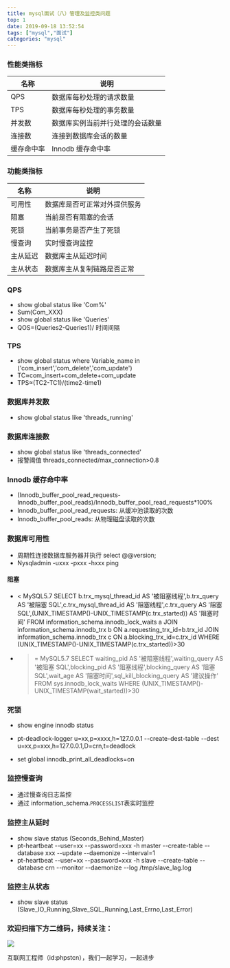 ```yaml
---
title: mysql面试（八）管理及监控类问题
top: 1
date: 2019-09-18 13:52:54
tags: ["mysql","面试"]
categories: "mysql"
---
```

### 性能类指标
|名称|说明|
|-|-|
|QPS|数据库每秒处理的请求数量|
|TPS|数据库每秒处理的事务数量|
|并发数|数据库实例当前并行处理的会话数量|
|连接数|连接到数据库会话的数量|
|缓存命中率|Innodb 缓存命中率|

### 功能类指标
|名称|说明|
|-|-|
|可用性|数据库是否可正常对外提供服务|
|阻塞|当前是否有阻塞的会话|
|死锁|当前事务是否产生了死锁|
|慢查询|实时慢查询监控|
|主从延迟|数据库主从延迟时间|
|主从状态|数据库主从复制链路是否正常|

### QPS
- show global status like 'Com%'
- Sum(Com_XXX)
- show global status like 'Queries'
- QOS=(Queries2-Queries1)/ 时间间隔

### TPS
- show global status where Variable_name in ('com_insert','com_delete','com_update')
- TC≈com_insert+com_delete+com_update
- TPS≈(TC2-TC1)/(time2-time1)

### 数据库并发数
- show global status like 'threads_running'

### 数据库连接数
- show global status like 'threads_connected'
- 报警阈值 threads_connected/max_connection>0.8

### Innodb 缓存命中率
- (Innodb_buffer_pool_read_requests-Innodb_buffer_pool_reads)/Innodb_buffer_pool_read_requests*100%
- Innodb_buffer_pool_read_requests: 从缓冲池读取的次数
- Innodb_buffer_pool_reads: 从物理磁盘读取的次数

### 数据库可用性
- 周期性连接数据库服务器并执行 select @@version;
- Nysqladmin -uxxx -pxxx -hxxx ping

#### 阻塞
- < MySQL5.7
SELECT b.trx_mysql_thread_id AS '被阻塞线程',b.trx_query AS '被阻塞 SQL',c.trx_mysql_thread_id AS '阻塞线程',c.trx_query AS
'阻塞 SQL',(UNIX_TIMESTAMP()-UNIX_TIMESTAMP(c.trx_started)) AS '阻塞时间' FROM information_schema.innodb_lock_waits a 
JOIN information_schema.innodb_trx b ON a.requesting_trx_id=b.trx_id
JOIN information_schema.innodb_trx c ON a.blocking_trx_id=c.trx_id
WHERE (UNIX_TIMESTAMP()-UNIX_TIMESTAMP(c.trx_started))>30

- > = MySQL5.7
SELECT waiting_pid AS '被阻塞线程',waiting_query AS '被阻塞 SQL',blocking_pid AS '阻塞线程',blocking_query AS '阻塞 SQL',wait_age AS '阻塞时间',sql_kill_blocking_query AS '建议操作' FROM sys.innodb_lock_waits WHERE (UNIX_TIMESTAMP()-UNIX_TIMESTAMP(wait_started))>30

### 死锁
- show engine innodb status

- pt-deadlock-logger u=xx,p=xxxx,h=127.0.0.1 --create-dest-table --dest u=xx,p=xxx,h=127.0.0.1,D=crn,t=deadlock
- set global innodb_print_all_deadlocks=on

### 监控慢查询
- 通过慢查询日志监控
- 通过 information_schema.`PROCESSLIST`表实时监控

### 监控主从延时
- show slave status (Seconds_Behind_Master)
- pt-heartbeat --user=xx --password=xxx -h master --create-table 
--database xxx --update --daemonize --interval=1
- pt-heartbeat --user=xx --password=xxx -h slave --create-table 
--database crn --monitor  --daemonize --log /tmp/slave_lag.log

### 监控主从状态
- show slave status (Slave_IO_Running,Slave_SQL_Running,Last_Errno,Last_Error)

### 欢迎扫描下方二维码，持续关注：
![](https://ww1.sinaimg.cn/large/a616b9a4gy1g4xzv954a4j20760763yo.jpg)

互联网工程师（id:phpstcn），我们一起学习，一起进步